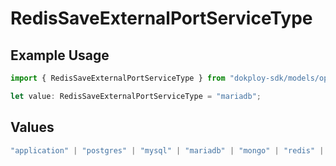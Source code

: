# RedisSaveExternalPortServiceType

## Example Usage

```typescript
import { RedisSaveExternalPortServiceType } from "dokploy-sdk/models/operations";

let value: RedisSaveExternalPortServiceType = "mariadb";
```

## Values

```typescript
"application" | "postgres" | "mysql" | "mariadb" | "mongo" | "redis" | "compose"
```